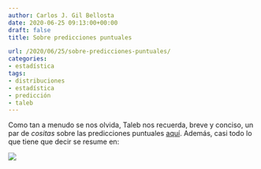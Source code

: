 ```yaml
---
author: Carlos J. Gil Bellosta
date: 2020-06-25 09:13:00+00:00
draft: false
title: Sobre predicciones puntuales

url: /2020/06/25/sobre-predicciones-puntuales/
categories:
- estadística
tags:
- distribuciones
- estadística
- predicción
- taleb
---
```


Como tan a menudo se nos olvida, Taleb nos recuerda, breve y conciso, un par de _cositas_ sobre las predicciones puntuales [aquí](https://forecasters.org/blog/2020/06/14/on-single-point-forecasts-for-fat-tailed-variables/). Además, casi todo lo que tiene que decir se resume en:

![](/wp-uploads/2020/06/lognormal-560x378-1.png)